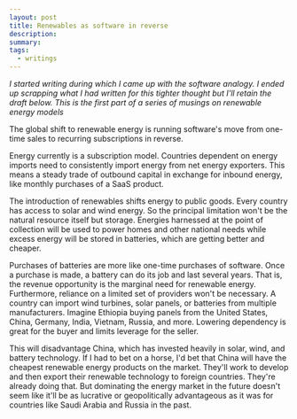 ```yaml
---
layout: post
title: Renewables as software in reverse
description:
summary:
tags:
  - writings
---
```


_I started writing during which I came up with the software analogy. I ended up scrapping what I had written for this tighter thought but I'll retain the draft below. This is the first part of a series of musings on renewable energy models_

The global shift to renewable energy is running software's move from one-time sales to recurring subscriptions in reverse.

Energy currently is a subscription model. Countries dependent on energy imports need to consistently import energy from net energy exporters. This means a steady trade of outbound capital in exchange for inbound energy, like monthly purchases of a SaaS product.

The introduction of renewables shifts energy to public goods. Every country has access to solar and wind energy. So the principal limitation won't be the natural resource itself but storage. Energies harnessed at the point of collection will be used to power homes and other national needs while excess energy will be stored in batteries, which are getting better and cheaper.

Purchases of batteries are more like one-time purchases of software. Once a purchase is made, a battery can do its job and last several years. That is, the revenue opportunity is the marginal need for renewable energy. Furthermore, reliance on a limited set of providers won't be necessary. A country can import wind turbines, solar panels, or batteries from multiple manufacturers. Imagine Ethiopia buying panels from the United States, China, Germany, India, Vietnam, Russia, and more. Lowering dependency is great for the buyer and limits leverage for the seller.

This will disadvantage China, which has invested heavily in solar, wind, and battery technology. If I had to bet on a horse, I'd bet that China will have the cheapest renewable energy products on the market. They'll work to develop and then export their renewable technology to foreign countries. They're already doing that. But dominating the energy market in the future doesn't seem like it'll be as lucrative or geopolitically advantageous as it was for countries like Saudi Arabia and Russia in the past.
